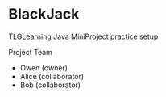 # BlackJack
TLGLearning Java MiniProject practice setup

Project Team 
* Owen (owner) 
* Alice (collaborator) 
* Bob (collaborator) 
